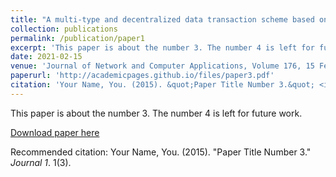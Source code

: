 ```yaml
---
title: "A multi-type and decentralized data transaction scheme based on smart contracts and digital watermarks"
collection: publications
permalink: /publication/paper1
excerpt: 'This paper is about the number 3. The number 4 is left for future work.'
date: 2021-02-15
venue: 'Journal of Network and Computer Applications, Volume 176, 15 February'
paperurl: 'http://academicpages.github.io/files/paper3.pdf'
citation: 'Your Name, You. (2015). &quot;Paper Title Number 3.&quot; <i>Journal 1</i>. 1(3).'
---
```

This paper is about the number 3. The number 4 is left for future work.

[Download paper here](http://academicpages.github.io/files/paper3.pdf)

Recommended citation: Your Name, You. (2015). "Paper Title Number 3." <i>Journal 1</i>. 1(3).




<!-- ---
**A multi-type and decentralized data transaction scheme based on smart contracts and digital watermarks**
    
    * *Journal of Network and Computer Applications, Volume 176, 15 February*
    
    * 
<u>Yuexin Xiang<\u>, Wei Ren, Tiantian Li, Xianghan Zheng, Tianqing Zhu, and Kim-Kwang Raymond Choo -->



